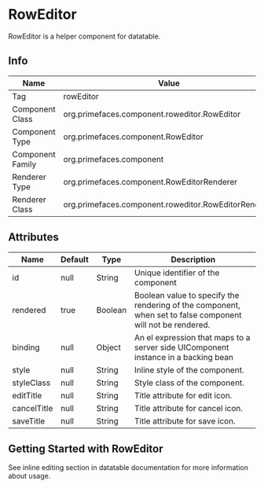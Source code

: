 # RowEditor

RowEditor is a helper component for datatable.

## Info

| Name | Value |
| - | - |
| Tag | rowEditor
| Component Class | org.primefaces.component.roweditor.RowEditor
| Component Type | org.primefaces.component.RowEditor
| Component Family | org.primefaces.component |
| Renderer Type | org.primefaces.component.RowEditorRenderer
| Renderer Class | org.primefaces.component.roweditor.RowEditorRenderer

## Attributes

| Name | Default | Type | Description | 
| --- | --- | --- | --- |
id | null | String | Unique identifier of the component
rendered | true | Boolean | Boolean value to specify the rendering of the component, when set to false component will not be rendered.
binding | null | Object | An el expression that maps to a server side UIComponent instance in a backing bean
style | null | String | Inline style of the component.
styleClass | null | String | Style class of the component.
editTitle | null | String | Title attribute for edit icon.
cancelTitle | null | String | Title attribute for cancel icon.
saveTitle | null | String | Title attribute for save icon.

## Getting Started with RowEditor
See inline editing section in datatable documentation for more information about usage.

